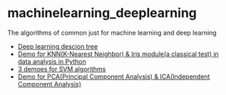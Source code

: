 # machinelearning_deeplearning
The algorithms of common just for machine learning and deep learning
<br>

* [Deep learning   descion tree](https://github.com/Alan-D-Chen/Deep_Learning) <br>
* [Demo for KNN(K-Nearest Neighbor) & Iris module(a classical test) in data analysis in Python](https://github.com/Alan-D-Chen/KNN_ML)<br>
* [3 demoes for SVM algorithms](https://github.com/Alan-D-Chen/SVM_machineLearning)<br>
* [Demo for PCA(Principal Component Analysis) & ICA(Independent Component Analysis)](https://github.com/Alan-D-Chen/PCA_ICA_DEMO)<br>

